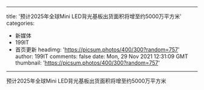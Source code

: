 
---
title: '预计2025年全球Mini LED背光基板出货面积将增至约5000万平方米'
categories: 
 - 新媒体
 - 199IT
 - 首页更新
headimg: 'https://picsum.photos/400/300?random=757'
author: 199IT
comments: false
date: Mon, 29 Nov 2021 12:31:09 GMT
thumbnail: 'https://picsum.photos/400/300?random=757'
---

<div>   
预计2025年全球Mini LED背光基板出货面积将增至约5000万平方米  
</div>
            